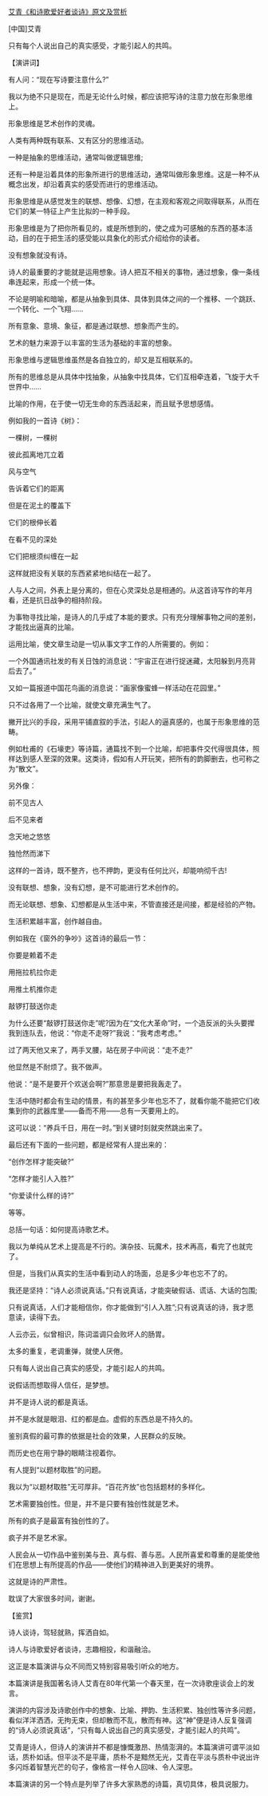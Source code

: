 [艾青《和诗歌爱好者谈诗》原文及赏析](https://www.vrrw.net/wx/14618.html)

[中国]艾青

只有每个人说出自己的真实感受，才能引起人的共鸣。

【演讲词】

有人问：“现在写诗要注意什么?”

我以为绝不只是现在，而是无论什么时候，都应该把写诗的注意力放在形象思维上。

形象思维是艺术创作的灵魂。

人类有两种既有联系、又有区分的思维活动。

一种是抽象的思维活动，通常叫做逻辑思维;

还有一种是沿着具体的形象所进行的思维活动，通常叫做形象思维。这是一种不从概念出发，却沿着真实的感受而进行的思维活动。

形象思维是从感觉发生的联想、想像、幻想，在主观和客观之间取得联系，从而在它们的某一特征上产生比拟的一种手段。

形象思维是为了把你所看见的，或是所想到的，使之成为可感触的东西的基本活动，目的在于把生活的感受能以具象化的形式介绍给你的读者。

没有想象就没有诗。

诗人的最重要的才能就是运用想象。诗人把互不相关的事物，通过想象，像一条线串连起来，形成一个统一体。

不论是明喻和暗喻，都是从抽象到具体、具体到具体之间的一个推移、一个跳跃、一个转化、一个飞翔……

所有意象、意境、象征，都是通过联想、想象而产生的。

艺术的魅力来源于以丰富的生活为基础的丰富的想象。

形象思维与逻辑思维虽然是各自独立的，却又是互相联系的。

所有的思维总是从具体中找抽象，从抽象中找具体，它们互相牵连着，飞旋于大千世界中……

比喻的作用，在于使一切无生命的东西活起来，而且赋予思想感情。

例如我的一首诗《树》：

一棵树，一棵树

彼此孤离地兀立着

风与空气

告诉着它们的距离

但是在泥土的覆盖下

它们的根伸长着

在看不见的深处

它们把根须纠缠在一起

这样就把没有关联的东西紧紧地纠结在一起了。



人与人之间，外表上是分离的，但在心灵深处总是相通的。从这首诗写作的年月看，还是抗日战争的相持阶段。

为事物寻找比喻，是诗人的几乎成了本能的要求。只有充分理解事物之间的差别，才能找出逼真的比喻。

运用比喻，使文章生动是一切从事文字工作的人所需要的。例如：

一个外国通讯社发的有关日蚀的消息说：“宇宙正在进行捉迷藏，太阳躲到月亮背后去了。”

又如一篇报道中国花鸟画的消息说：“画家像蜜蜂一样活动在花园里。”

只不过各用了一个比喻，就使文章充满生气了。

撇开比兴的手段，采用平铺直叙的手法，引起人的逼真感的，也属于形象思维的范畴。

例如杜甫的《石壕吏》等诗篇，通篇找不到一个比喻，却把事件交代得很具体，照样达到感人至深的效果。这类诗，假如有人开玩笑，把所有的韵脚删去，也可称之为“散文”。

另外像：

前不见古人

后不见来者

念天地之悠悠

独怆然而涕下

这样的一首诗，既不整齐，也不押韵，更没有任何比兴，却能响彻千古!

没有联想、想象，没有幻想，是不可能进行艺术创作的。

而无论联想、想象、幻想都是从生活中来，不管直接还是间接，都是经验的产物。

生活积累越丰富，创作越自由。

例如我在《窗外的争吵》这首诗的最后一节：

你要是赖着不走

用拖拉机拉你走

用推土机推你走

敲锣打鼓送你走

为什么还要“敲锣打鼓送你走”呢?因为在“文化大革命”时，一个造反派的头头要撵我到连队去，他说：“你走不走呀?”我说：“我考虑考虑。”

过了两天他又来了，两手叉腰，站在房子中间说：“走不走?”

他显然是不耐烦了。我不做声。

他说：“是不是要开个欢送会啊?”那意思是要把我轰走了。

生活中随时都会有生动的情景，有的甚至多少年也忘不了，就看你能不能把它们收集到你的武器库里——备而不用——总有一天要用上的。

这可以说：“养兵千日，用在一时。”到关键时刻就突然跳出来了。

最后还有下面的一些问题，都是经常有人提出来的：

“创作怎样才能突破?”

“怎样才能引人入胜?”

“你爱读什么样的诗?”

等等。

总括一句话：如何提高诗歌艺术。

我以为单纯从艺术上提高是不行的。演杂技、玩魔术，技术再高，看完了也就完了。

但是，当我们从真实的生活中看到动人的场面，总是多少年也忘不了的。

我还是坚持：“诗人必须说真话。”只有说真话，才能突破假话、谎话、大话的包围;

只有说真话，人们才能相信你，你才能做到“引人入胜”;只有说真话的诗，我才愿意读，读得下去。

人云亦云，似曾相识，陈词滥调只会败坏人的肠胃。

太多的重复，老调重弹，就使人厌倦。

只有每人说出自己真实的感受，才能引起人的共鸣。

说假话而想取得人信任，是梦想。

并不是诗人说的都是真话。

并不是水就是眼泪、红的都是血。虚假的东西总是不持久的。

鉴别真假的最可靠的依据是社会的效果，人民群众的反映。

而历史也在用宁静的眼睛注视着你。

有人提到“以题材取胜”的问题。

我以为“以题材取胜”无可厚非。“百花齐放”也包括题材的多样化。

艺术需要独创性。但是，并不是只要有独创性就是艺术。

所有的疯子是最富有独创性的了。

疯子并不是艺术家。

人民会从一切作品中鉴别美与丑、真与假、善与恶。人民所喜爱和尊重的是能使他们在思想上有所提高的作品——使他们的精神进入到更美好的境界。

这就是诗的严肃性。

耽误了大家很多时间，谢谢。

【鉴赏】

诗人谈诗，驾轻就熟，挥洒自如。

诗人与诗歌爱好者谈诗，志趣相投，和谐融洽。

这正是本篇演讲与众不同而又特别容易吸引听众的地方。

本篇演讲是我国著名诗人艾青在80年代第一个春天里，在一次诗歌座谈会上的发言。

演讲的内容涉及诗歌创作中的想象、比喻、押韵、生活积累、独创性等许多问题，看似洋洋洒洒，无拘无束，但却散而不乱，散而有神。这“神”便是诗人反复强调的“诗人必须说真话”，“只有每人说出自己的真实感受，才能引起人的共鸣”。

艾青是诗人，但诗人的演讲并不都是慷慨激昂、热情澎湃的。本篇演讲可谓平淡如话，质朴如话。但平淡不是平庸，质朴不是黯然无光，艾青在平淡与质朴中说出许多闪烁着智慧光芒的句子，像格言一样令人回味、令人深思。

本篇演讲的另一个特点是列举了许多大家熟悉的诗篇，真切具体，极具说服力。

